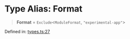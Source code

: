 # Type Alias: Format

> **Format** = `Exclude`\<`ModuleFormat`, `"experimental-app"`\>

Defined in: [types.ts:27](https://github.com/rolldown/tsdown/blob/e2c8a7adcc5e078e0d5af69a055dcc022c841ed3/src/options/types.ts#L27)
